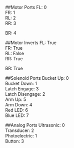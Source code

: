 ##Motor Ports
FL: 0  
FR: 1  
RL: 2  
RR: 3  

BR: 4  

##Motor Inverts
FL: True  
FR: True  
RL: False  
RR: True  

BR: True  

##Solenoid Ports
Bucket Up: 0  
Bucket Down: 1  
Latch Engage: 3  
Latch Disengage: 2  
Arm Up: 5  
Arm Down: 4  
Red LED: 6  
Blue LED: 7  

##Analog Ports
Ultrasonic: 0  
Transducer: 2  
Photoelectric: 1  
Button: 3  
